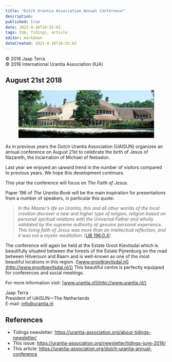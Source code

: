 ```yaml
---
title: "Dutch Urantia Association Annual Conference"
description: 
published: true
date: 2023-9-16T10:55:6Z
tags: IUA, Tidings, article
editor: markdown
dateCreated: 2023-9-16T10:55:6Z
---
```


<p class="v-card v-sheet theme--light gray lighten-3 px-2">© 2018 Jaap Terra<br>© 2018 International Urantia Association (IUA)</p>

## August 21st 2018

<figure id="Figure_1" class="image urantiapedia image-style-align-left">
<img src="../../../image/article/IUA_Tidings/g.jpg">
</figure>

As in previous years the Dutch Urantia Association (UAISUN) organizes an annual conference on August 21st to celebrate the birth of Jesus of Nazareth, the incarnation of Michael of Nebadon.

Last year we enjoyed an upward trend in the number of visitors compared to previous years. We hope this development continues.

This year the conference will focus on _The Faith of Jesus_.

Paper 196 of _The Urantia Book_ will be the main inspiration for presentations from a number of speakers, in particular this quote:
<br style="clear:both;"/>

> _In the Master’s life on Urantia, this and all other worlds of the local creation discover a new and higher type of religion, religion based on personal spiritual relations with the Universal Father and wholly validated by the supreme authority of genuine personal experience. This living faith of Jesus was more than an intellectual reflection, and it was not a mystic meditation._ [[UB 196:0.4](/en/The_Urantia_Book/196#p0_4)]

The conference will again be held at the Estate Groot Kievitsdal which is beautifully situated between the forests of the Estate Pijnenburg on the road between Hilversum and Baarn and is well-known as one of the most beautiful locations in this region. ([www.grootkievitsdal.nl](http://www.grootkievitsdal.nl/)) This beautiful centre is perfectly equipped for conferences and social meetings.

For more information visit: [www.urantia.nl](http://www.urantia.nl/)

Jaap Terra  
President of UAISUN—The Netherlands  
E-mail: [info@urantia.nl](mailto:info@urantia.nl)

## References

- Tidings newsletter: https://urantia-association.org/about-tidings-newsletter/
- This issue: https://urantia-association.org/newsletter/tidings-june-2018/
- This article: https://urantia-association.org/dutch-urantia-annual-conference